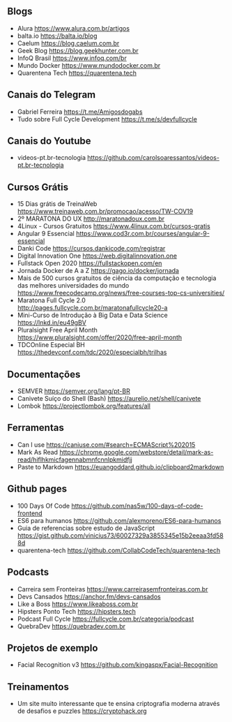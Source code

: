 ## Blogs

* Alura https://www.alura.com.br/artigos
* balta.io https://balta.io/blog
* Caelum https://blog.caelum.com.br
* Geek Blog https://blog.geekhunter.com.br
* InfoQ Brasil https://www.infoq.com/br
* Mundo Docker https://www.mundodocker.com.br
* Quarentena Tech https://quarentena.tech

## Canais do Telegram

* Gabriel Ferreira https://t.me/Amigosdogabs
* Tudo sobre Full Cycle Development https://t.me/s/devfullcycle

## Canais do Youtube

* videos-pt.br-tecnologia https://github.com/carolsoaressantos/videos-pt.br-tecnologia

## Cursos Grátis

* 15 Dias grátis de TreinaWeb https://www.treinaweb.com.br/promocao/acesso/TW-COV19
* 2º MARATONA DO UX http://maratonadoux.com.br
* 4Linux - Cursos Gratuitos https://www.4linux.com.br/cursos-gratis
* Angular 9 Essencial https://www.cod3r.com.br/courses/angular-9-essencial
* Danki Code https://cursos.dankicode.com/registrar
* Digital Innovation One https://web.digitalinnovation.one
* Fullstack Open 2020 https://fullstackopen.com/en
* Jornada Docker de A a Z https://gago.io/docker/jornada
* Mais de 500 cursos gratuitos de ciência da computação e tecnologia das melhores universidades do mundo https://www.freecodecamp.org/news/free-courses-top-cs-universities/
* Maratona Full Cycle 2.0 http://pages.fullcycle.com.br/maratonafullcycle20-a
* Mini-Curso de Introdução à Big Data e Data Science https://lnkd.in/eu49gBV
* Pluralsight Free April Month https://www.pluralsight.com/offer/2020/free-april-month
* TDCOnline Especial BH https://thedevconf.com/tdc/2020/especialbh/trilhas

## Documentações

* SEMVER https://semver.org/lang/pt-BR
* Canivete Suíço do Shell (Bash) https://aurelio.net/shell/canivete
* Lombok https://projectlombok.org/features/all

## Ferramentas

* Can I use https://caniuse.com/#search=ECMAScript%202015
* Mark As Read https://chrome.google.com/webstore/detail/mark-as-read/hiflhkmicfagennabmnfcnnlpkmidfjj
* Paste to Markdown https://euangoddard.github.io/clipboard2markdown

## Github pages

* 100 Days Of Code https://github.com/nas5w/100-days-of-code-frontend
* ES6 para humanos https://github.com/alexmoreno/ES6-para-humanos
* Guia de referencias sobre estudo de JavaScript https://gist.github.com/vinicius73/60027329a3855345e15b2eeaa3fd588d
* quarentena-tech https://github.com/CollabCodeTech/quarentena-tech

## Podcasts

* Carreira sem Fronteiras https://www.carreirasemfronteiras.com.br
* Devs Cansados https://anchor.fm/devs-cansados
* Like a Boss https://www.likeaboss.com.br
* Hipsters Ponto Tech https://hipsters.tech
* Podcast Full Cycle https://fullcycle.com.br/categoria/podcast
* QuebraDev https://quebradev.com.br

## Projetos de exemplo

* Facial Recognition v3 https://github.com/kingaspx/Facial-Recognition

## Treinamentos

* Um site muito interessante que te ensina criptografia moderna através de desafios e puzzles https://cryptohack.org
